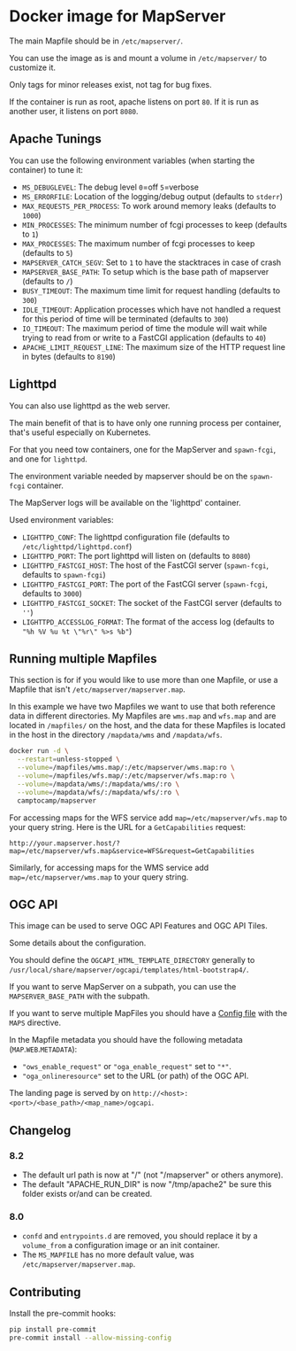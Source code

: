 # Docker image for MapServer

The main Mapfile should be in `/etc/mapserver/`.

You can use the image as is and mount a volume in `/etc/mapserver/` to customize it.

Only tags for minor releases exist, not tag for bug fixes.

If the container is run as root, apache listens on port `80`. If it is run as
another user, it listens on port `8080`.

## Apache Tunings

You can use the following environment variables (when starting the container)
to tune it:

- `MS_DEBUGLEVEL`: The debug level `0`=off `5`=verbose
- `MS_ERRORFILE`: Location of the logging/debug output (defaults to `stderr`)
- `MAX_REQUESTS_PER_PROCESS`: To work around memory leaks (defaults to `1000`)
- `MIN_PROCESSES`: The minimum number of fcgi processes to keep (defaults to `1`)
- `MAX_PROCESSES`: The maximum number of fcgi processes to keep (defaults to `5`)
- `MAPSERVER_CATCH_SEGV`: Set to `1` to have the stacktraces in case of crash
- `MAPSERVER_BASE_PATH`: To setup which is the base path of mapserver (defaults to `/`)
- `BUSY_TIMEOUT`: The maximum time limit for request handling (defaults to `300`)
- `IDLE_TIMEOUT`: Application processes which have not handled a request for
  this period of time will be terminated (defaults to `300`)
- `IO_TIMEOUT`: The maximum period of time the module will wait while trying to
  read from or write to a FastCGI application (defaults to `40`)
- `APACHE_LIMIT_REQUEST_LINE`: The maximum size of the HTTP request line in
  bytes (defaults to `8190`)

## Lighttpd

You can also use lighttpd as the web server.

The main benefit of that is to have only one running process per container, that's useful especially on Kubernetes.

For that you need tow containers, one for the MapServer and `spawn-fcgi`, and one for `lighttpd`.

The environment variable needed by mapserver should be on the `spawn-fcgi` container.

The MapServer logs will be available on the 'lighttpd' container.

Used environment variables:

- `LIGHTTPD_CONF`: The lighttpd configuration file (defaults to `/etc/lighttpd/lighttpd.conf`)
- `LIGHTTPD_PORT`: The port lighttpd will listen on (defaults to `8080`)
- `LIGHTTPD_FASTCGI_HOST`: The host of the FastCGI server (`spawn-fcgi`, defaults to `spawn-fcgi`)
- `LIGHTTPD_FASTCGI_PORT`: The port of the FastCGI server (`spawn-fcgi`, defaults to `3000`)
- `LIGHTTPD_FASTCGI_SOCKET`: The socket of the FastCGI server (defaults to `''`)
- `LIGHTTPD_ACCESSLOG_FORMAT`: The format of the access log (defaults to `"%h %V %u %t \"%r\" %>s %b"`)

## Running multiple Mapfiles

This section is for if you would like to use more than one Mapfile, or use a Mapfile
that isn't `/etc/mapserver/mapserver.map`.

In this example we have two Mapfiles we want to use that both reference data in
different directories. My Mapfiles are `wms.map` and `wfs.map` and are located
in `/mapfiles/` on the host, and the data for these Mapfiles is located in the
host in the directory `/mapdata/wms` and `/mapdata/wfs`.

```bash
docker run -d \
  --restart=unless-stopped \
  --volume=/mapfiles/wms.map/:/etc/mapserver/wms.map:ro \
  --volume=/mapfiles/wfs.map/:/etc/mapserver/wfs.map:ro \
  --volume=/mapdata/wms/:/mapdata/wms/:ro \
  --volume=/mapdata/wfs/:/mapdata/wfs/:ro \
  camptocamp/mapserver
```

For accessing maps for the WFS service add `map=/etc/mapserver/wfs.map` to
your query string. Here is the URL for a `GetCapabilities` request:

`http://your.mapserver.host/?map=/etc/mapserver/wfs.map&service=WFS&request=GetCapabilities`

Similarly, for accessing maps for the WMS service add `map=/etc/mapserver/wms.map` to
your query string.

## OGC API

This image can be used to serve OGC API Features and OGC API Tiles.

Some details about the configuration.

You should define the `OGCAPI_HTML_TEMPLATE_DIRECTORY` generally to `/usr/local/share/mapserver/ogcapi/templates/html-bootstrap4/`.

If you want to serve MapServer on a subpath, you can use the `MAPSERVER_BASE_PATH` with the subpath.

If you want to serve multiple MapFiles you should have a [Config file](https://mapserver.org/mapfile/config.html) with the `MAPS` directive.

In the Mapfile metadata you should have the following metadata (`MAP`.`WEB`.`METADATA`):

- `"ows_enable_request"` or `"oga_enable_request"` set to `"*"`.
- `"oga_onlineresource"` set to the URL (or path) of the OGC API.

The landing page is served by on `http://<host>:<port>/<base_path>/<map_name>/ogcapi`.

## Changelog

### 8.2

- The default url path is now at "/" (not "/mapserver" or others anymore).
- The default "APACHE_RUN_DIR" is now "/tmp/apache2" be sure this folder exists or/and can be created.

### 8.0

- `confd` and `entrypoints.d` are removed, you should replace it by a `volume_from` a configuration image
  or an init container.
- The `MS_MAPFILE` has no more default value, was `/etc/mapserver/mapserver.map`.

## Contributing

Install the pre-commit hooks:

```bash
pip install pre-commit
pre-commit install --allow-missing-config
```

